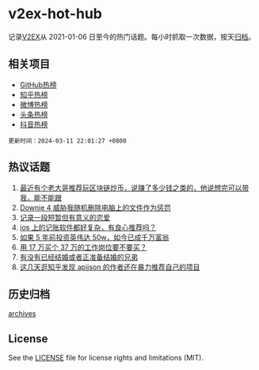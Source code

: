 # v2ex-hot-hub

 记录[V2EX](https://www.v2ex.com/)从 2021-01-06 日至今的热门话题。每小时抓取一次数据，按天[归档](archives)。
 
 ## 相关项目

- [GitHub热榜](https://github.com/it985/github-hot-hub)
- [知乎热榜](https://github.com/it985/zhihu-hot-hub)
- [微博热榜](https://github.com/it985/weibo-hot-hub)
- [头条热榜](https://github.com/it985/toutiao-hot-hub)
- [抖音热榜](https://github.com/it985/douyin-hot-hub)


 `更新时间：2024-03-11 22:01:27 +0800`

## 热议话题

1. [最近有个老大哥推荐玩区块链炒币，说赚了多少钱之类的，他说想完可以带我，能不能跟](https://www.v2ex.com/t/1022388)
1. [Downie 4 威胁我随机删除电脑上的文件作为惩罚](https://www.v2ex.com/t/1022505)
1. [记录一段短暂但有意义的恋爱](https://www.v2ex.com/t/1022447)
1. [ios 上的记账软件都好复杂，有良心推荐吗？](https://www.v2ex.com/t/1022462)
1. [如果 5 年前投资英伟达 50w，如今已成千万富翁](https://www.v2ex.com/t/1022463)
1. [用 17 万买个 37 万的工作岗位要不要买？](https://www.v2ex.com/t/1022556)
1. [有没有已经结婚或者正准备结婚的兄弟](https://www.v2ex.com/t/1022455)
1. [这几天逛知乎发现 apijson 的作者还在暴力推荐自己的项目](https://www.v2ex.com/t/1022435)

## 历史归档

[archives](archives)

## License

See the [LICENSE](LICENSE) file for license rights and limitations (MIT).
